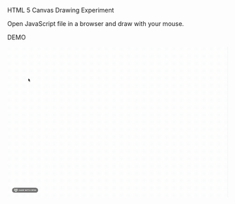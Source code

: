 HTML 5 Canvas Drawing Experiment

Open JavaScript file in a browser and draw with your mouse.

DEMO

![Browser Drawing App](demo/demo.gif)

